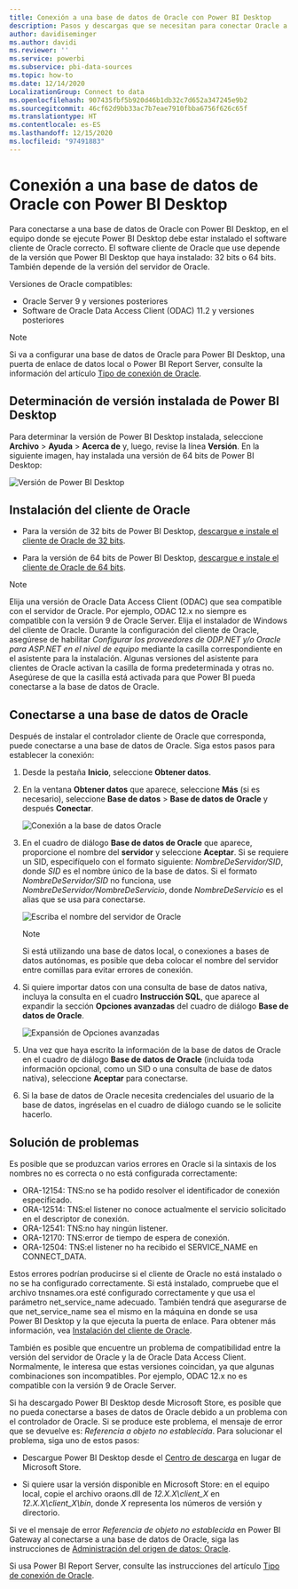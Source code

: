 ```yaml
---
title: Conexión a una base de datos de Oracle con Power BI Desktop
description: Pasos y descargas que se necesitan para conectar Oracle a Power BI Desktop
author: davidiseminger
ms.author: davidi
ms.reviewer: ''
ms.service: powerbi
ms.subservice: pbi-data-sources
ms.topic: how-to
ms.date: 12/14/2020
LocalizationGroup: Connect to data
ms.openlocfilehash: 907435fbf5b920d46b1db32c7d652a347245e9b2
ms.sourcegitcommit: 46cf62d9bb33ac7b7eae7910fbba6756f626c65f
ms.translationtype: HT
ms.contentlocale: es-ES
ms.lasthandoff: 12/15/2020
ms.locfileid: "97491883"
---
```

# <a name="connect-to-an-oracle-database-with-power-bi-desktop"></a>Conexión a una base de datos de Oracle con Power BI Desktop
Para conectarse a una base de datos de Oracle con Power BI Desktop, en el equipo donde se ejecute Power BI Desktop debe estar instalado el software cliente de Oracle correcto. El software cliente de Oracle que use depende de la versión que Power BI Desktop que haya instalado: 32 bits o 64 bits. También depende de la versión del servidor de Oracle.

Versiones de Oracle compatibles: 
- Oracle Server 9 y versiones posteriores
- Software de Oracle Data Access Client (ODAC) 11.2 y versiones posteriores

> [!NOTE]
> Si va a configurar una base de datos de Oracle para Power BI Desktop, una puerta de enlace de datos local o Power BI Report Server, consulte la información del artículo [Tipo de conexión de Oracle](/sql/reporting-services/report-data/oracle-connection-type-ssrs?view=sql-server-ver15). 


## <a name="determining-which-version-of-power-bi-desktop-is-installed"></a>Determinación de versión instalada de Power BI Desktop
Para determinar la versión de Power BI Desktop instalada, seleccione **Archivo** > **Ayuda** > **Acerca de** y, luego, revise la línea **Versión**. En la siguiente imagen, hay instalada una versión de 64 bits de Power BI Desktop:

![Versión de Power BI Desktop](media/desktop-connect-oracle-database/connect-oracle-database_1.png)

## <a name="install-the-oracle-client"></a>Instalación del cliente de Oracle
- Para la versión de 32 bits de Power BI Desktop, [descargue e instale el cliente de Oracle de 32 bits](https://www.oracle.com/technetwork/topics/dotnet/utilsoft-086879.html).

- Para la versión de 64 bits de Power BI Desktop, [descargue e instale el cliente de Oracle de 64 bits](https://www.oracle.com/database/technologies/odac-downloads.html).

> [!NOTE]
> Elija una versión de Oracle Data Access Client (ODAC) que sea compatible con el servidor de Oracle. Por ejemplo, ODAC 12.x no siempre es compatible con la versión 9 de Oracle Server.
> Elija el instalador de Windows del cliente de Oracle.
> Durante la configuración del cliente de Oracle, asegúrese de habilitar *Configurar los proveedores de ODP.NET y/o Oracle para ASP.NET en el nivel de equipo* mediante la casilla correspondiente en el asistente para la instalación. Algunas versiones del asistente para clientes de Oracle activan la casilla de forma predeterminada y otras no. Asegúrese de que la casilla está activada para que Power BI pueda conectarse a la base de datos de Oracle.

## <a name="connect-to-an-oracle-database"></a>Conectarse a una base de datos de Oracle
Después de instalar el controlador cliente de Oracle que corresponda, puede conectarse a una base de datos de Oracle. Siga estos pasos para establecer la conexión:

1. Desde la pestaña **Inicio**, seleccione **Obtener datos**. 

2. En la ventana **Obtener datos** que aparece, seleccione **Más** (si es necesario), seleccione **Base de datos** > **Base de datos de Oracle** y después **Conectar**.
   
   ![Conexión a la base de datos Oracle](media/desktop-connect-oracle-database/connect-oracle-database_2.png)
3. En el cuadro de diálogo **Base de datos de Oracle** que aparece, proporcione el nombre del **servidor** y seleccione **Aceptar**. Si se requiere un SID, especifíquelo con el formato siguiente: *NombreDeServidor/SID*, donde *SID* es el nombre único de la base de datos. Si el formato *NombreDeServidor/SID* no funciona, use *NombreDeServidor/NombreDeServicio*, donde *NombreDeServicio* es el alias que se usa para conectarse.


   ![Escriba el nombre del servidor de Oracle](media/desktop-connect-oracle-database/connect-oracle-database_3.png)

   > [!NOTE]
   > Si está utilizando una base de datos local, o conexiones a bases de datos autónomas, es posible que deba colocar el nombre del servidor entre comillas para evitar errores de conexión. 
      
4. Si quiere importar datos con una consulta de base de datos nativa, incluya la consulta en el cuadro **Instrucción SQL**, que aparece al expandir la sección **Opciones avanzadas** del cuadro de diálogo **Base de datos de Oracle**.
   
   ![Expansión de Opciones avanzadas](media/desktop-connect-oracle-database/connect-oracle-database_4.png)


5. Una vez que haya escrito la información de la base de datos de Oracle en el cuadro de diálogo **Base de datos de Oracle** (incluida toda información opcional, como un SID o una consulta de base de datos nativa), seleccione **Aceptar** para conectarse.
5. Si la base de datos de Oracle necesita credenciales del usuario de la base de datos, ingréselas en el cuadro de diálogo cuando se le solicite hacerlo.


## <a name="troubleshooting"></a>Solución de problemas

Es posible que se produzcan varios errores en Oracle si la sintaxis de los nombres no es correcta o no está configurada correctamente:

* ORA-12154: TNS:no se ha podido resolver el identificador de conexión especificado.
* ORA-12514: TNS:el listener no conoce actualmente el servicio solicitado en el descriptor de conexión.
* ORA-12541: TNS:no hay ningún listener.
* ORA-12170: TNS:error de tiempo de espera de conexión.
* ORA-12504: TNS:el listener no ha recibido el SERVICE_NAME en CONNECT_DATA.

Estos errores podrían producirse si el cliente de Oracle no está instalado o no se ha configurado correctamente. Si está instalado, compruebe que el archivo tnsnames.ora esté configurado correctamente y que usa el parámetro net_service_name adecuado. También tendrá que asegurarse de que net_service_name sea el mismo en la máquina en donde se usa Power BI Desktop y la que ejecuta la puerta de enlace. Para obtener más información, vea [Instalación del cliente de Oracle](#install-the-oracle-client).

También es posible que encuentre un problema de compatibilidad entre la versión del servidor de Oracle y la de Oracle Data Access Client. Normalmente, le interesa que estas versiones coincidan, ya que algunas combinaciones son incompatibles. Por ejemplo, ODAC 12.x no es compatible con la versión 9 de Oracle Server.

Si ha descargado Power BI Desktop desde Microsoft Store, es posible que no pueda conectarse a bases de datos de Oracle debido a un problema con el controlador de Oracle. Si se produce este problema, el mensaje de error que se devuelve es: *Referencia a objeto no establecida*. Para solucionar el problema, siga uno de estos pasos:

* Descargue Power BI Desktop desde el [Centro de descarga](https://www.microsoft.com/download/details.aspx?id=58494) en lugar de Microsoft Store.

* Si quiere usar la versión disponible en Microsoft Store: en el equipo local, copie el archivo oraons.dll de _12.X.X\client_X_ en _12.X.X\client_X\bin_, donde _X_ representa los números de versión y directorio.

Si ve el mensaje de error *Referencia de objeto no establecida* en Power BI Gateway al conectarse a una base de datos de Oracle, siga las instrucciones de [Administración del origen de datos: Oracle](service-gateway-onprem-manage-oracle.md).

Si usa Power BI Report Server, consulte las instrucciones del artículo [Tipo de conexión de Oracle](/sql/reporting-services/report-data/oracle-connection-type-ssrs?view=sql-server-ver15).